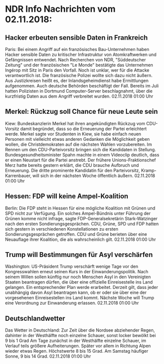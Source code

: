 # NDR Info Nachrichten vom 02.11.2018:


## Hacker erbeuten sensible Daten in Frankreich
Paris: Bei einem Angriff auf ein französisches Bau-Unternehmen haben Hacker sensible Daten zu kritischer Infrastruktur von Atomkraftwerken und Gefängnissen entwendet. Nach Recherchen von NDR, "Süddeutscher Zeitung" und der französischen "Le Monde" bestätigte das Unternehmen Ingérop mit Sitz in Paris den Vorfall. Noch ist unklar, wer für die Attacke verantwortlich ist. Die französische Polizei wollte sich dazu nicht äußern. Aus Justizkreisen heißt es, der Inlandsgeheimdienst habe Ermittlungen aufgenommen. Auch deutsche Behörden beschäftigt der Fall. Bereits im Juli hatten Polizisten in Dortmund Computer-Server beschlagnahmt, über die kurzfristig Daten aus dem Angriff verbreitet wurden. 02.11.2018 01:00 Uhr 

## Merkel: Rückzug soll Chance für neue Leute sein
Kiew: 			Bundeskanzlerin Merkel hat ihren angekündigten Rückzug vom CDU-Vorsitz damit begründet, dass so die Erneuerung der Partei erleichtert werde. Merkel sagte vor Studenten in Kiew, sie habe einfach neuen Personen mit vielleicht etwas anderen Gedanken die Möglichkeit geben wollen, die Christdemokraten auf die nächsten Wahlen vorzubereiten. Im Rennen um den CDU-Parteivorsitz bringen sich die Kandidaten in Stellung. Bundesgesundheitsminister Spahn machte in einem Videoclip deutlich, dass er einen Neustart für die Partei anstrebt. Der frühere Unions-Fraktionschef Merz hatte bereits gestern erklärt, die CDU brauche Aufbruch und Erneuerung. Die dritte prominente Kandidatin für den Parteivorsitz, Kramp-Karrenbauer, will sich in der nächsten Woche öffentlich äußern. 02.11.2018 01:00 Uhr 

## Hessen: FDP will keine Ampel-Koalition
Berlin: Die FDP steht in Hessen für eine mögliche Koalition mit Grünen und SPD nicht zur Verfügung. Ein solches Ampel-Bündnis unter Führung der Grünen komme nicht infrage, sagte FDP-Generalsekretärin Stark-Watzinger nach den ersten Sondierungsgesprächen. CDU, Grüne, SPD und FDP hatten sich gestern in verschiedenen Konstellationen zu ersten Sondierungsgesprächen getroffen. CDU und Grüne berieten über eine Neuauflage ihrer Koalition, die als wahrscheinlich gilt. 02.11.2018 01:00 Uhr 

## Trump will Bestimmungen für Asyl verschärfen
Washington: US-Präsident Trump verschärft wenige Tage vor den Kongresswahlen erneut seinen Kurs in der Einwanderungspolitik. Nach seinem Willen sollen künftig nur noch Menschen Asyl in den Vereinigten Staaten beantragen dürfen, die über eine offizielle Einreisestelle ins Land gelangen. Ein entsprechender Plan werde erarbeitet. Derzeit gilt, dass jeder unabhängig davon Asyl beantragen kann, ob er oder sie über eine der vorgesehenen Einreisestellen ins Land kommt. Nächste Woche will Trump eine Verordnung zur Einwanderung erlassen. 02.11.2018 01:00 Uhr 

## Deutschlandwetter
Das Wetter in Deutschland: Zur Zeit über die Nordsee abziehender Regen, dahinter in der Westhälfte noch einzelne Schauer, sonst locker bewölkt bei 9 bis 1 Grad Am Tage zunächst in der Westhälfte einzelne Schauer, im Verlauf teils größere Aufheiterungen. Später vor allem in Richtung Alpen wieder etwas Regen. Höchstwerte 8 bis 15 Grad. Am Samstag häufiger Sonne, 9 bis 14 Grad. 02.11.2018 01:00 Uhr 
